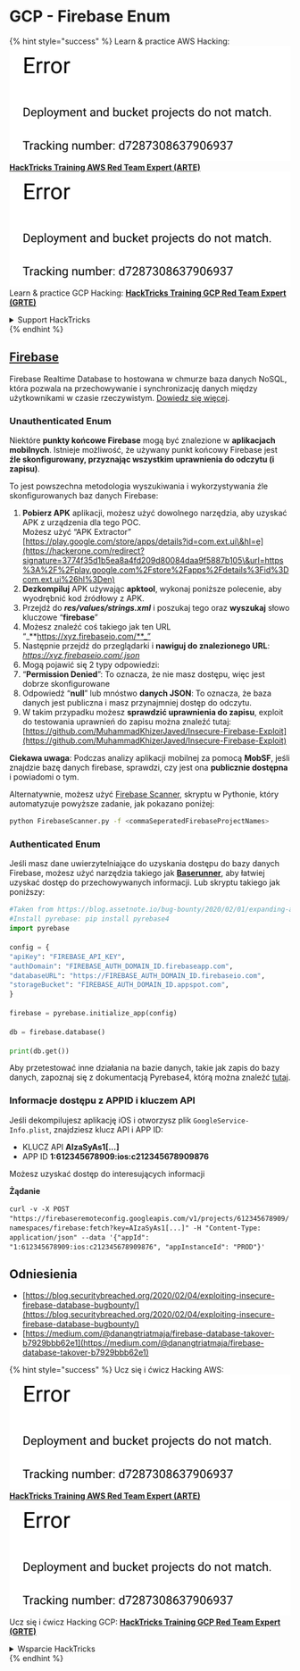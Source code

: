 # GCP - Firebase Enum

{% hint style="success" %}
Learn & practice AWS Hacking:<img src="../../../.gitbook/assets/image (1) (1).png" alt="" data-size="line">[**HackTricks Training AWS Red Team Expert (ARTE)**](https://training.hacktricks.xyz/courses/arte)<img src="../../../.gitbook/assets/image (1) (1).png" alt="" data-size="line">\
Learn & practice GCP Hacking: <img src="../../../.gitbook/assets/image (2).png" alt="" data-size="line">[**HackTricks Training GCP Red Team Expert (GRTE)**<img src="../../../.gitbook/assets/image (2).png" alt="" data-size="line">](https://training.hacktricks.xyz/courses/grte)

<details>

<summary>Support HackTricks</summary>

* Check the [**subscription plans**](https://github.com/sponsors/carlospolop)!
* **Join the** 💬 [**Discord group**](https://discord.gg/hRep4RUj7f) or the [**telegram group**](https://t.me/peass) or **follow** us on **Twitter** 🐦 [**@hacktricks\_live**](https://twitter.com/hacktricks\_live)**.**
* **Share hacking tricks by submitting PRs to the** [**HackTricks**](https://github.com/carlospolop/hacktricks) and [**HackTricks Cloud**](https://github.com/carlospolop/hacktricks-cloud) github repos.

</details>
{% endhint %}

## [Firebase](https://cloud.google.com/sdk/gcloud/reference/firebase/)

Firebase Realtime Database to hostowana w chmurze baza danych NoSQL, która pozwala na przechowywanie i synchronizację danych między użytkownikami w czasie rzeczywistym. [Dowiedz się więcej](https://firebase.google.com/products/realtime-database/).

### Unauthenticated Enum

Niektóre **punkty końcowe Firebase** mogą być znalezione w **aplikacjach mobilnych**. Istnieje możliwość, że używany punkt końcowy Firebase jest **źle skonfigurowany, przyznając wszystkim uprawnienia do odczytu (i zapisu)**.

To jest powszechna metodologia wyszukiwania i wykorzystywania źle skonfigurowanych baz danych Firebase:

1. **Pobierz APK** aplikacji, możesz użyć dowolnego narzędzia, aby uzyskać APK z urządzenia dla tego POC.\
Możesz użyć “APK Extractor” [https://play.google.com/store/apps/details?id=com.ext.ui\&hl=e](https://hackerone.com/redirect?signature=3774f35d1b5ea8a4fd209d80084daa9f5887b105\&url=https%3A%2F%2Fplay.google.com%2Fstore%2Fapps%2Fdetails%3Fid%3Dcom.ext.ui%26hl%3Den)
2. **Dezkompiluj** APK używając **apktool**, wykonaj poniższe polecenie, aby wyodrębnić kod źródłowy z APK.
3. Przejdź do _**res/values/strings.xml**_ i poszukaj tego oraz **wyszukaj** słowo kluczowe “**firebase**”
4. Możesz znaleźć coś takiego jak ten URL “_**https://xyz.firebaseio.com/**_”
5. Następnie przejdź do przeglądarki i **nawiguj do znalezionego URL**: _https://xyz.firebaseio.com/.json_
6. Mogą pojawić się 2 typy odpowiedzi:
1. “**Permission Denied**”: To oznacza, że nie masz dostępu, więc jest dobrze skonfigurowane
2. Odpowiedź “**null**” lub mnóstwo **danych JSON**: To oznacza, że baza danych jest publiczna i masz przynajmniej dostęp do odczytu.
1. W takim przypadku możesz **sprawdzić uprawnienia do zapisu**, exploit do testowania uprawnień do zapisu można znaleźć tutaj: [https://github.com/MuhammadKhizerJaved/Insecure-Firebase-Exploit](https://github.com/MuhammadKhizerJaved/Insecure-Firebase-Exploit)

**Ciekawa uwaga**: Podczas analizy aplikacji mobilnej za pomocą **MobSF**, jeśli znajdzie bazę danych firebase, sprawdzi, czy jest ona **publicznie dostępna** i powiadomi o tym.

Alternatywnie, możesz użyć [Firebase Scanner](https://github.com/shivsahni/FireBaseScanner), skryptu w Pythonie, który automatyzuje powyższe zadanie, jak pokazano poniżej:
```bash
python FirebaseScanner.py -f <commaSeperatedFirebaseProjectNames>
```
### Authenticated Enum

Jeśli masz dane uwierzytelniające do uzyskania dostępu do bazy danych Firebase, możesz użyć narzędzia takiego jak [**Baserunner**](https://github.com/iosiro/baserunner), aby łatwiej uzyskać dostęp do przechowywanych informacji. Lub skryptu takiego jak poniższy:
```python
#Taken from https://blog.assetnote.io/bug-bounty/2020/02/01/expanding-attack-surface-react-native/
#Install pyrebase: pip install pyrebase4
import pyrebase

config = {
"apiKey": "FIREBASE_API_KEY",
"authDomain": "FIREBASE_AUTH_DOMAIN_ID.firebaseapp.com",
"databaseURL": "https://FIREBASE_AUTH_DOMAIN_ID.firebaseio.com",
"storageBucket": "FIREBASE_AUTH_DOMAIN_ID.appspot.com",
}

firebase = pyrebase.initialize_app(config)

db = firebase.database()

print(db.get())
```
Aby przetestować inne działania na bazie danych, takie jak zapis do bazy danych, zapoznaj się z dokumentacją Pyrebase4, którą można znaleźć [tutaj](https://github.com/nhorvath/Pyrebase4).

### Informacje dostępu z APPID i kluczem API <a href="#access-info-with-appid-and-api-key" id="access-info-with-appid-and-api-key"></a>

Jeśli dekompilujesz aplikację iOS i otworzysz plik `GoogleService-Info.plist`, znajdziesz klucz API i APP ID:

* KLUCZ API **AIzaSyAs1\[...]**
* APP ID **1:612345678909:ios:c212345678909876**

Możesz uzyskać dostęp do interesujących informacji

**Żądanie**

`curl -v -X POST "https://firebaseremoteconfig.googleapis.com/v1/projects/612345678909/namespaces/firebase:fetch?key=AIzaSyAs1[...]" -H "Content-Type: application/json" --data '{"appId": "1:612345678909:ios:c212345678909876", "appInstanceId": "PROD"}'`

## Odniesienia <a href="#references" id="references"></a>

* ​[https://blog.securitybreached.org/2020/02/04/exploiting-insecure-firebase-database-bugbounty/](https://blog.securitybreached.org/2020/02/04/exploiting-insecure-firebase-database-bugbounty/)​
* ​[https://medium.com/@danangtriatmaja/firebase-database-takover-b7929bbb62e1](https://medium.com/@danangtriatmaja/firebase-database-takover-b7929bbb62e1)​

{% hint style="success" %}
Ucz się i ćwicz Hacking AWS:<img src="../../../.gitbook/assets/image (1) (1).png" alt="" data-size="line">[**HackTricks Training AWS Red Team Expert (ARTE)**](https://training.hacktricks.xyz/courses/arte)<img src="../../../.gitbook/assets/image (1) (1).png" alt="" data-size="line">\
Ucz się i ćwicz Hacking GCP: <img src="../../../.gitbook/assets/image (2).png" alt="" data-size="line">[**HackTricks Training GCP Red Team Expert (GRTE)**<img src="../../../.gitbook/assets/image (2).png" alt="" data-size="line">](https://training.hacktricks.xyz/courses/grte)

<details>

<summary>Wsparcie HackTricks</summary>

* Sprawdź [**plany subskrypcyjne**](https://github.com/sponsors/carlospolop)!
* **Dołącz do** 💬 [**grupy Discord**](https://discord.gg/hRep4RUj7f) lub [**grupy telegramowej**](https://t.me/peass) lub **śledź** nas na **Twitterze** 🐦 [**@hacktricks\_live**](https://twitter.com/hacktricks\_live)**.**
* **Podziel się sztuczkami hackingowymi, przesyłając PR-y do** [**HackTricks**](https://github.com/carlospolop/hacktricks) i [**HackTricks Cloud**](https://github.com/carlospolop/hacktricks-cloud) repozytoriów na GitHubie.

</details>
{% endhint %}
